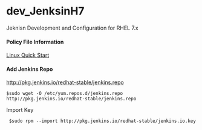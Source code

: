 # dev_JenksinH7
Jeknisn Development and Configuration for RHEL 7.x

#### Policy File Information
[Linux Quick Start](https://sites.google.com/a/chromium.org/dev/administrators/linux-quick-start)<br/>

#### Add Jenkins Repo
http://pkg.jenkins.io/redhat-stable/jenkins.repo<br/>

`$sudo wget -O /etc/yum.repos.d/jenkins.repo http://pkg.jenkins.io/redhat-stable/jenkins.repo`<br/>

Import Key<br/>

` $sudo rpm --import http://pkg.jenkins.io/redhat-stable/jenkins.io.key`<br/>


